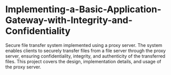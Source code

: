 # Implementing-a-Basic-Application-Gateway-with-Integrity-and-Confidentiality
Secure file transfer system implemented using a proxy server. The system  enables clients to securely transfer files from a file server through the proxy  server, ensuring confidentiality, integrity, and authenticity of the transferred  files. This project covers the design, implementation details, and usage  of the proxy server.
